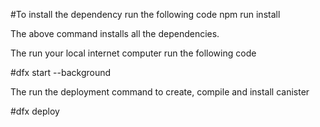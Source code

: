 #To install the dependency run the following code
npm run install

The above command installs all the dependencies.

The run your local internet computer run the following code

#dfx start --background

The run the deployment command to create, compile and install canister

#dfx deploy


